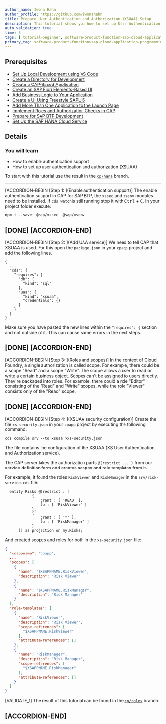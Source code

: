 ```yaml
---
author_name: Iwona Hahn
author_profile: https://github.com/iwonahahn
title: Prepare User Authentication and Authorization (XSUAA) Setup
description: This tutorial shows you how to set up User Authentication and Authorization (XSUAA).
auto_validation: true
time: 5
tags: [ tutorial>beginner, software-product-function>sap-cloud-application-programming-model, topic>node-js, products>sap-business-technology-platform, products>sap-fiori]
primary_tag: software-product-function>sap-cloud-application-programming-model
---
```


## Prerequisites
 - [Set Up Local Development using VS Code](btp-app-set-up-local-development)
 - [Create a Directory for Development](btp-app-create-directory)
 - [Create a CAP-Based Application](btp-app-create-cap-application)
 - [Create an SAP Fiori Elements-Based UI](btp-app-create-ui-fiori-elements)
 - [Add Business Logic to Your Application](btp-app-cap-business-logic)
 - [Create a UI Using Freestyle SAPUI5](btp-app-create-ui-freestyle-sapui5)
 - [Add More Than One Application to the Launch Page](btp-app-launchpage)
 - [Implement Roles and Authorization Checks in CAP](btp-app-cap-roles)
 - [Prepare for SAP BTP Development](btp-app-prepare-btp)
 - [Set Up the SAP HANA Cloud Service](btp-app-hana-cloud-setup)

## Details
### You will learn
 - How to enable authentication support
 - How to set up user authentication and authorization (XSUAA)


To start with this tutorial use the result in the [`cp/hana`](https://github.com/SAP-samples/cloud-cap-risk-management/tree/cp/hana) branch.

---

[ACCORDION-BEGIN [Step 1: ](Enable authentication support)]
The enable authentication support in CAP for SAP BTP, the `xssec` and `xsenv` modules need to be installed. If `cds watch`is still running stop it with <kbd>Ctrl</kbd> + <kbd>C</kbd>. In your project folder execute:

```Shell/Bash
npm i --save  @sap/xssec  @sap/xsenv
```

[DONE]
[ACCORDION-END]
---
[ACCORDION-BEGIN [Step 2: ](Add UAA service)]
We need to tell CAP that XSUAA is used. For this open the `package.json` in your `cpapp` project and add the following lines.

<!-- cpes-file package.json:$.cds.requires -->
```JSON[7-10]
{
  ...
  "cds": {
    "requires": {
      "db": {
        "kind": "sql"
      },
      "uaa": {
        "kind": "xsuaa",
        "credentials": {}
      }
    }
  }
}
```

Make sure you have pasted the new lines within the `"requires": {` section and not outside of it. This can cause some errors in the next steps.

[DONE]
[ACCORDION-END]
---
[ACCORDION-BEGIN [Step 3: ](Roles and scopes)]
In the context of Cloud Foundry, a single authorization is called scope. For example, there could be a scope "Read" and a scope "Write". The scope allows a user to read or write a certain business object. Scopes can't be assigned to users directly. They're packaged into roles. For example, there could a role "Editor" consisting of the "Read" and "Write" scopes, while the role "Viewer" consists only of the "Read" scope.

[DONE]
[ACCORDION-END]
---
[ACCORDION-BEGIN [Step 4: ](XSUAA security configuration)]
Create the file `xs-security.json` in your `cpapp` project by executing the following command.

```Shell/Bash
cds compile srv --to xsuaa >xs-security.json
```

The file contains the configuration of the XSUAA (XS User Authentication and Authorization service).

The CAP server takes the authorization parts `@(restrict ... )` from our service definition form and creates scopes and role templates from it.

For example, it found the roles `RiskViewer` and `RiskManager` in the `srv/risk-service.cds` file:

```JavaScript[4,8]
  entity Risks @(restrict : [
            {
                grant : [ 'READ' ],
                to : [ 'RiskViewer' ]
            },
            {
                grant : [ '*' ],
                to : [ 'RiskManager' ]
            }
      ]) as projection on my.Risks;
```

And created scopes and roles for both in the `xs-security.json` file:

```JSON
{
  "xsappname": "cpapp",
  ...
  "scopes": [
    {
      "name": "$XSAPPNAME.RiskViewer",
      "description": "Risk Viewer"
    },
    {
      "name": "$XSAPPNAME.RiskManager",
      "description": "Risk Manager"
    }
  ],
  "role-templates": [
    {
      "name": "RiskViewer",
      "description": "Risk Viewer",
      "scope-references": [
        "$XSAPPNAME.RiskViewer"
      ],
      "attribute-references": []
    },
    {
      "name": "RiskManager",
      "description": "Risk Manager",
      "scope-references": [
        "$XSAPPNAME.RiskManager"
      ],
      "attribute-references": []
    }
  ]
}
```

[VALIDATE_1]
The result of this tutorial can be found in the [`cp/roles`](https://github.com/SAP-samples/cloud-cap-risk-management/tree/cp/roles) branch.


[ACCORDION-END]
---